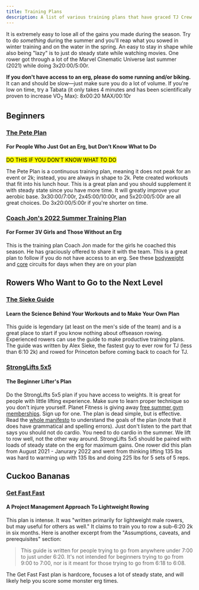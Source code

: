 ```yaml
---
title: Training Plans
description: A list of various training plans that have graced TJ Crew's awareness
---
```


It is extremely easy to lose all of the gains you made during the season. Try to
do _something_ during the summer and you'll reap what you sowed in winter
training and on the water in the spring. An easy to stay in shape while also
being "lazy" is to just do steady state while watching movies. One rower got
through a lot of the Marvel Cinematic Universe last summer (2021) while doing
3x20:00/5:00r.

**If you don't have access to an erg, please do some running and/or biking.** It
can and should be slow—just make sure you do a lot of volume. If you're low on
time, try a Tabata (it only takes 4 minutes and has been scientifically proven
to increase VO<sub>2</sub> Max): 8x00:20 MAX/00:10r

## Beginners

### [The Pete Plan](https://thepeteplan.wordpress.com/the-pete-plan/)

#### For People Who Just Got an Erg, but Don’t Know What to Do

<mark>DO THIS IF YOU DON'T KNOW WHAT TO DO</mark>

The Pete Plan is a continuous training plan, meaning it does not peak for an
event or 2k; instead, you are always in shape to 2k. Pete created workouts that
fit into his lunch hour. This is a great plan and you should supplement it with
steady state since you have more time. It will greatly improve your aerobic
base. 3x30:00/7:00r, 2x45:00/10:00r, and 5x20:00/5:00r are all great choices. Do
3x20:00/5:00r if you're shorter on time.

### [Coach Jon\'s 2022 Summer Training Plan](https://docs.google.com/document/d/1qbwQY2P2Ws9DjQSPB3q0S40ibTME1cf8Mvx77D5tgcE/edit)

#### For Former 3V Girls and Those Without an Erg

This is the training plan Coach Jon made for the girls he coached this season.
He has graciously offered to share it with the team. This is a great plan to
follow if you do not have access to an erg. See these [bodyweight] and [core]
circuits for days when they are on your plan

[bodyweight]: /bodyweight
[core]: /core

## Rowers Who Want to Go to the Next Level

### [The Sieke Guide](/files/sieke.pdf)

#### Learn the Science Behind Your Workouts and to Make Your Own Plan

This guide is legendary (at least on the men's side of the team) and is a great
place to start if you know nothing about offseason rowing. Experienced rowers
can use the guide to make productive training plans. The guide was written by
Alex Sieke, the fastest guy to ever row for TJ (less than 6:10 2k) and rowed for
Princeton before coming back to coach for TJ.

### [StrongLifts 5x5](https://stronglifts.com/5x5/)

#### The Beginner Lifter's Plan

Do the StrongLifts 5x5 plan if you have access to weights. It is great for
people with little lifting experience. Make sure to learn proper technique so
you don't injure yourself. Planet Fitness is giving away [free summer gym
memberships]. Sign up for one. The plan is dead simple, but is effective. Read
the [whole manifesto] to understand the goals of the plan (note that it does
have grammatical and spelling errors). Just don't listen to the part that says
you should not do cardio. You need to do cardio in the summer. We lift to row
well, not the other way around. StrongLifts 5x5 should be paired with loads of
steady state on the erg for maximum gains. One rower did this plan from August
2021 - Janurary 2022 and went from thinking lifting 135 lbs was hard to warming
up with 135 lbs and doing 225 lbs for 5 sets of 5 reps.

[free summer gym memberships]: https://www.planetfitness.com/summerpass/registration
[whole manifesto]: https://stronglifts.com/5x5/

## Cuckoo Bananas

### [Get Fast Fast](https://alexkrupp.typepad.com/sensemaking/2011/04/get-fast-fast-a-project-management-approach-to-lightweight-rowing.html)

#### A Project Management Approach To Lightweight Rowing

This plan is intense. It was "written primarily for lightweight male rowers, but
may useful for others as well." It claims to train you to row a sub-6:20 2k in
six months. Here is another excerpt from the "Assumptions, caveats, and
prerequisites" section:

> This guide is written for people trying to go from anywhere under 7:00 to just
> under 6:20. It's not intended for beginners trying to go from 9:00 to 7:00,
> nor is it meant for those trying to go from 6:18 to 6:08.

The Get Fast Fast plan is hardcore, focuses a lot of steady state, and will
likely help you score some monster erg times.

